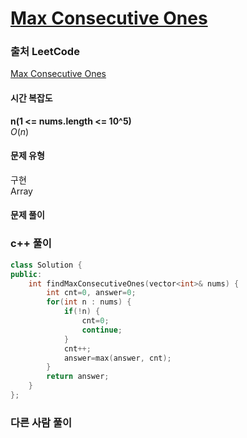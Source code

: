 # [Max Consecutive Ones](https://leetcode.com/explore/learn/card/fun-with-arrays/521/introduction/3238/)

### 출처 LeetCode
[Max Consecutive Ones](https://leetcode.com/explore/learn/card/fun-with-arrays/521/introduction/3238/)

#### 시간 복잡도
**n(1 <= nums.length <= 10^5)**  
$`O(n)`$

#### 문제 유형
구현  
Array

#### 문제 풀이

### c++ 풀이
```c++
class Solution {
public:
    int findMaxConsecutiveOnes(vector<int>& nums) {
        int cnt=0, answer=0;
        for(int n : nums) {            
            if(!n) {                
                cnt=0;
                continue;
            }
            cnt++;
            answer=max(answer, cnt);
        }
        return answer;
    }
};
```

### 다른 사람 풀이
```c++

```